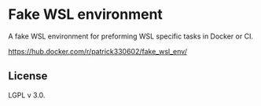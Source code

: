 # Fake WSL environment

A fake WSL environment for preforming WSL specific tasks in Docker or CI.

<https://hub.docker.com/r/patrick330602/fake_wsl_env/>

## License

LGPL v 3.0.
